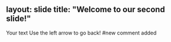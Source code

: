 layout: slide
title: "Welcome to our second slide!"
---
Your text
Use the left arrow to go back!
#new comment added
